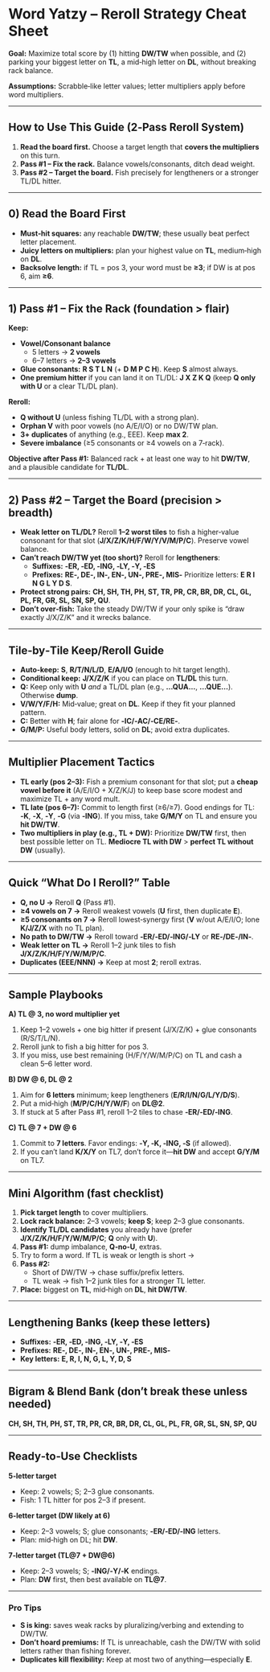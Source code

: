 # Word Yatzy – Reroll Strategy Cheat Sheet

**Goal:** Maximize total score by (1) hitting **DW/TW** when possible, and (2) parking your biggest letter on **TL**, a mid‑high letter on **DL**, without breaking rack balance.

**Assumptions:** Scrabble‑like letter values; letter multipliers apply before word multipliers.

---

## How to Use This Guide (2‑Pass Reroll System)
1) **Read the board first.** Choose a target length that **covers the multipliers** on this turn.
2) **Pass #1 – Fix the rack.** Balance vowels/consonants, ditch dead weight.
3) **Pass #2 – Target the board.** Fish precisely for lengtheners or a stronger TL/DL hitter.

---

## 0) Read the Board First
- **Must‑hit squares:** any reachable **DW/TW**; these usually beat perfect letter placement.
- **Juicy letters on multipliers:** plan your highest value on **TL**, medium‑high on **DL**.
- **Backsolve length:** if TL = pos 3, your word must be **≥3**; if DW is at pos 6, aim **≥6**.

---

## 1) Pass #1 – Fix the Rack (foundation > flair)
**Keep:**
- **Vowel/Consonant balance**
  - 5 letters → **2 vowels**
  - 6–7 letters → **2–3 vowels**
- **Glue consonants:** **R S T L N** (+ **D M P C H**). Keep **S** almost always.
- **One premium hitter** if you can land it on TL/DL: **J X Z K Q** (keep **Q only with U** or a clear TL/DL plan).

**Reroll:**
- **Q without U** (unless fishing TL/DL with a strong plan).
- **Orphan V** with poor vowels (no A/E/I/O) or no DW/TW plan.
- **3+ duplicates** of anything (e.g., EEE). Keep **max 2**.
- **Severe imbalance** (≥5 consonants or ≥4 vowels on a 7‑rack).

**Objective after Pass #1:** Balanced rack + at least one way to hit **DW/TW**, and a plausible candidate for **TL/DL**.

---

## 2) Pass #2 – Target the Board (precision > breadth)
- **Weak letter on TL/DL?** Reroll **1–2 worst tiles** to fish a higher‑value consonant for that slot (**J/X/Z/K/H/F/W/Y/V/M/P/C**). Preserve vowel balance.
- **Can’t reach DW/TW yet (too short)?** Reroll for **lengtheners**:
  - **Suffixes:** **‑ER, ‑ED, ‑ING, ‑LY, ‑Y, ‑ES**
  - **Prefixes:** **RE‑, DE‑, IN‑, EN‑, UN‑, PRE‑, MIS‑**
  Prioritize letters: **E R I N G L Y D S**.
- **Protect strong pairs:** **CH, SH, TH, PH, ST, TR, PR, CR, BR, DR, CL, GL, PL, FR, GR, SL, SN, SP, QU**.
- **Don’t over‑fish:** Take the steady DW/TW if your only spike is “draw exactly J/X/Z/K” and it wrecks balance.

---

## Tile‑by‑Tile Keep/Reroll Guide
- **Auto‑keep:** **S**, **R/T/N/L/D**, **E/A/I/O** (enough to hit target length).
- **Conditional keep:** **J/X/Z/K** if you can place on **TL/DL** this turn.
- **Q:** Keep only with **U** *and* a TL/DL plan (e.g., **…QUA…**, **…QUE…**). Otherwise **dump**.
- **V/W/Y/F/H:** Mid‑value; great on **DL**. Keep if they fit your planned pattern.
- **C:** Better with **H**; fair alone for **‑IC/‑AC/‑CE/RE‑**.
- **G/M/P:** Useful body letters, solid on **DL**; avoid extra duplicates.

---

## Multiplier Placement Tactics
- **TL early (pos 2–3):** Fish a premium consonant for that slot; put a **cheap vowel before it** (A/E/I/O + X/Z/K/J) to keep base score modest and maximize TL + any word mult.
- **TL late (pos 6–7):** Commit to length first (≥6/≥7). Good endings for TL: **‑K**, **‑X**, **‑Y**, **‑G** (via **‑ING**). If you miss, take **G/M/Y** on TL and ensure you **hit DW/TW**.
- **Two multipliers in play (e.g., TL + DW):** Prioritize **DW/TW** first, then best possible letter on TL. **Mediocre TL with DW** > **perfect TL without DW** (usually).

---

## Quick “What Do I Reroll?” Table
- **Q, no U →** Reroll **Q** (Pass #1).
- **≥4 vowels on 7 →** Reroll weakest vowels (**U** first, then duplicate **E**).
- **≥5 consonants on 7 →** Reroll lowest‑synergy first (**V** w/out A/E/I/O; lone **K/J/Z/X** with no TL plan).
- **No path to DW/TW →** Reroll toward **‑ER/‑ED/‑ING/‑LY** or **RE‑/DE‑/IN‑**.
- **Weak letter on TL →** Reroll 1–2 junk tiles to fish **J/X/Z/K/H/F/Y/W/M/P/C**.
- **Duplicates (EEE/NNN) →** Keep at most **2**; reroll extras.

---

## Sample Playbooks
**A) TL @ 3, no word multiplier yet**
1. Keep 1–2 vowels + one big hitter if present (J/X/Z/K) + glue consonants (R/S/T/L/N).
2. Reroll junk to fish a big hitter for pos 3.
3. If you miss, use best remaining (H/F/Y/W/M/P/C) on TL and cash a clean 5–6 letter word.

**B) DW @ 6, DL @ 2**
1. Aim for **6 letters** minimum; keep lengtheners (**E/R/I/N/G/L/Y/D/S**).
2. Put a mid‑high (**M/P/C/H/Y/W/F**) on **DL@2**.
3. If stuck at 5 after Pass #1, reroll 1–2 tiles to chase **‑ER/‑ED/‑ING**.

**C) TL @ 7 + DW @ 6**
1. Commit to **7 letters**. Favor endings: **‑Y, ‑K, ‑ING, ‑S** (if allowed).
2. If you can’t land **K/X/Y** on TL7, don’t force it—**hit DW** and accept **G/Y/M** on TL7.

---

## Mini Algorithm (fast checklist)
1. **Pick target length** to cover multipliers.
2. **Lock rack balance:** 2–3 vowels; **keep S**; keep 2–3 glue consonants.
3. **Identify TL/DL candidates** you already have (prefer **J/X/Z/K/H/F/Y/W/M/P/C**; **Q** only with **U**).
4. **Pass #1:** dump imbalance, **Q‑no‑U**, extras.
5. Try to form a word. If TL is weak or length is short →
6. **Pass #2:**
   - Short of DW/TW → chase suffix/prefix letters.
   - TL weak → fish 1–2 junk tiles for a stronger TL letter.
7. **Place:** biggest on **TL**, mid‑high on **DL**, **hit DW/TW**.

---

## Lengthening Banks (keep these letters)
- **Suffixes:** **‑ER, ‑ED, ‑ING, ‑LY, ‑Y, ‑ES**
- **Prefixes:** **RE‑, DE‑, IN‑, EN‑, UN‑, PRE‑, MIS‑**
- **Key letters:** **E, R, I, N, G, L, Y, D, S**

---

## Bigram & Blend Bank (don’t break these unless needed)
**CH, SH, TH, PH, ST, TR, PR, CR, BR, DR, CL, GL, PL, FR, GR, SL, SN, SP, QU**

---

## Ready‑to‑Use Checklists
**5‑letter target**
- Keep: 2 vowels; S; 2–3 glue consonants.
- Fish: 1 TL hitter for pos 2–3 if present.

**6‑letter target (DW likely at 6)**
- Keep: 2–3 vowels; S; glue consonants; **‑ER/‑ED/‑ING** letters.
- Plan: mid‑high on DL; hit **DW**.

**7‑letter target (TL@7 + DW@6)**
- Keep: 2–3 vowels; S; **‑ING/‑Y/‑K** endings.
- Plan: **DW** first, then best available on **TL@7**.

---

### Pro Tips
- **S is king:** saves weak racks by pluralizing/verbing and extending to DW/TW.
- **Don’t hoard premiums:** If TL is unreachable, cash the DW/TW with solid letters rather than fishing forever.
- **Duplicates kill flexibility:** Keep at most two of anything—especially **E**.
